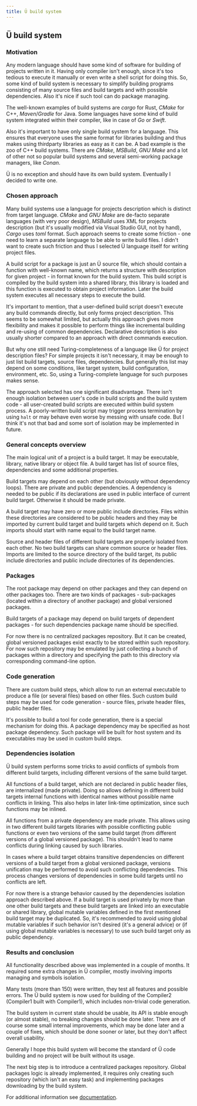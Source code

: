 ```yaml
---
title: Ü build system
---
```


## Ü build system

### Motivation

Any modern language should have some kind of software for building of projects written in it.
Having only compiler isn't enough, since it's too tedious to execute it manually or even write a shell script for doing this.
So, some kind of build system is necessary to simplify building programs consisting of many source files and build targets and with possible dependencies.
Also it's nice if such tool can do package managing.

The well-known examples of build systems are *cargo* for Rust, *CMake* for C++, *Maven*/*Gradle* for Java.
Some languages have some kind of build system integrated within their compiler, like in case of *Go* or *Swift*.

Also it's important to have only single build system for a language.
This ensures that everyone uses the same format for libraries building and thus makes using thirdparty libraries as easy as it can be.
A bad example is the zoo of C++ build systems.
There are *CMake*, *MSBuild*, *GNU Make* and a lot of other not so popular build systems and several semi-working package managers, like *Conan*.

Ü is no exception and should have its own build system.
Eventually I decided to write one.


### Chosen approach

Many build systems use a language for projects description which is distinct from target language.
*CMake* and *GNU Make* are de-facto separate languages (with very poor design), *MSBuild* uses XML for projects description (but it's usually modified via Visual Studio GUI, not by hand), *Cargo* uses *toml* format.
Such approach seems to create some friction - one need to learn a separate language to be able to write build files.
I didn't want to create such friction and thus I selected Ü language itself for writing project files.

A build script for a package is just an Ü source file, which should contain a function with well-known name, which returns a structure with description for given project - in format known for the build system.
This build script is compiled by the build system into a shared library, this library is loaded and this function is executed to obtain project information.
Later the build system executes all necessary steps to execute the build.

It's important to mention, that a user-defined build script doesn't execute any build commands directly, but only forms project description.
This seems to be somewhat limited, but actually this approach gives more flexibility and makes it possible to perform things like incremental building and re-using of common dependencies.
Declarative description is also usually shorter compared to an approach with direct commands execution.

But why one still need Turing-completeness of a language like Ü for project description files?
For simple projects it isn't necessary, it may be enough to just list build targets, source files, dependencies.
But generally this list may depend on some conditions, like target system, build configuration, environment, etc.
So, using a Turing-complete language for such purposes makes sense.

The approach selected has one significant disadvantage.
There isn't enough isolation between user's code in build scripts and the build system code - all user-created build scripts are executed within build system process.
A poorly-written build script may trigger process termination by using `halt` or may behave even worse by messing with unsafe code.
But I think it's not that bad and some sort of isolation may be implemented in future.


### General concepts overview

The main logical unit of a project is a build target.
It may be executable, library, native library or object file.
A build target has list of source files, dependencies and some additional properties.

Build targets may depend on each other (but obviously without dependency loops).
There are private and public dependencies.
A dependency is needed to be public if its declarations are used in public interface of current build target.
Otherwise it should be made private.

A build target may have zero or more public include directories.
Files within these directories are considered to be public headers and they may be imported by current build target and build targets which depend on it.
Such imports should start with name equal to the build target name.

Source and header files of different build targets are properly isolated from each other.
No two build targets can share common source or header files.
Imports are limited to the source directory of the build target, its public include directories and public include directories of its dependencies.


### Packages

The root package may depend on other packages and they can depend on other packages too.
There are two kinds of packages - sub-packages (located within a directory of another package) and global versioned packages.

Build targets of a package may depend on build targets of dependent packages - for such dependencies package name should be specified.

For now there is no centralized packages repository.
But it can be created, global versioned packages exist exactly to be stored within such repository.
For now such repository may be emulated by just collecting a bunch of packages within a directory and specifying the path to this directory via corresponding command-line option.


### Code generation

There are custom build steps, which allow to run an external executable to produce a file (or several files) based on other files.
Such custom build steps may be used for code generation - source files, private header files, public header files.

It's possible to build a tool for code generation, there is a special mechanism for doing this.
A package dependency may be specified as host package dependency.
Such package will be built for host system and its executables may be used in custom build steps.


### Dependencies isolation

Ü build system performs some tricks to avoid conflicts of symbols from different build targets, including different versions of the same build target.

All functions of a build target, which are not declared in public header files, are internalized (made private).
Doing so allows defining in different build targets internal functions with identical names without possible name conflicts in linking.
This also helps in later link-time optimization, since such functions may be inlined.

All functions from a private dependency are made private.
This allows using in two different build targets libraries with possible conflicting public functions or even two versions of the same build target (from different versions of a global versioned package).
This shouldn't lead to name conflicts during linking caused by such libraries.

In cases where a build target obtains transitive dependencies on different versions of a build target from a global versioned package, versions unification may be performed to avoid such conflicting dependencies.
This process changes versions of dependencies in some build targets until no conflicts are left.

For now there is a strange behavior caused by the dependencies isolation approach described above.
If a build target is used privately by more than one other build targets and these build targets are linked into an executable or shared library, global mutable variables defined in the first mentioned build target may be duplicated. So, it's recommended to avoid using global mutable variables if such behavior isn't desired (it's a general advice) or (if using global mutable variables is necessary) to use such build target only as public dependency.


### Results and conclusion

All functionality described above was implemented in a couple of months.
It required some extra changes in Ü compiler, mostly involving imports managing and symbols isolation.

Many tests (more than 150) were written, they test all features and possible errors.
The Ü build system is now used for building of the Compiler2 (Compiler1 built with Compiler1), which includes non-trivial code generation.

The build system in current state should be usable, its API is stable enough (or almost stable), no breaking changes should be done later.
There are of course some small internal improvements, which may be done later and a couple of fixes, which should be done sooner or later, but they don't affect overall usability.

Generally I hope this build system will become the standard of Ü code building and no project will be built without its usage.

The next big step is to introduce a centralized packages repository.
Global packages logic is already implemented, it requires only creating such repository (which isn't an easy task) and implementing packages downloading by the build system.

For additional information see [documentation](https://panzerschrek.github.io/U-00DC-Sprache-site/docs/en/build_system.html).
